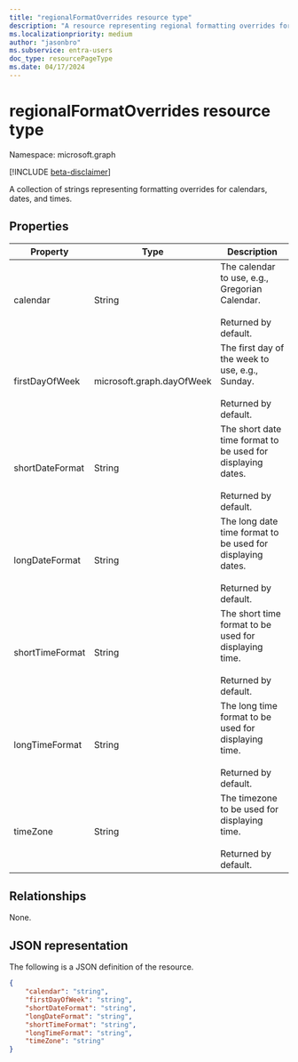 ```yaml
---
title: "regionalFormatOverrides resource type"
description: "A resource representing regional formatting overrides for calendars, dates, and times."
ms.localizationpriority: medium
author: "jasonbro"
ms.subservice: entra-users
doc_type: resourcePageType
ms.date: 04/17/2024
---
```

# regionalFormatOverrides resource type

Namespace: microsoft.graph

[!INCLUDE [beta-disclaimer](../../includes/beta-disclaimer.md)]

A collection of strings representing formatting overrides for calendars, dates, and times. 

## Properties

|Property             |Type                 	|Description                                                    |
|---------------------|-------------------------|---------------------------------------------------------------|
|calendar             |String               	|The calendar to use, e.g., Gregorian Calendar.<br><br>Returned by default.|                   
|firstDayOfWeek       |microsoft.graph.dayOfWeek|The first day of the week to use, e.g., Sunday.<br><br>Returned by default.|
|shortDateFormat      |String               	|The short date time format to be used for displaying dates.<br><br>Returned by default.|
|longDateFormat       |String               	|The long date time format to be used for displaying dates.<br><br>Returned by default.|
|shortTimeFormat      |String               	|The short time format to be used for displaying time.<br><br>Returned by default.|
|longTimeFormat       |String               	|The long time format to be used for displaying time.<br><br>Returned by default.|
|timeZone             |String               	|The timezone to be used for displaying time.<br><br>Returned by default.|

## Relationships
None.

## JSON representation

The following is a JSON definition of the resource.

<!--{
  "blockType": "resource",
  "optionalProperties": [],
  "@odata.type": "microsoft.graph.regionalFormatOverrides"
}-->

```json
{
    "calendar": "string",
    "firstDayOfWeek": "string",
    "shortDateFormat": "string",
    "longDateFormat": "string",
    "shortTimeFormat": "string",
    "longTimeFormat": "string",
    "timeZone": "string"
}
```
<!-- {
  "type": "#page.annotation",
  "description": "regionalFormatOverride resource",
  "keywords": "",
  "section": "documentation",
  "tocPath": ""
}-->


